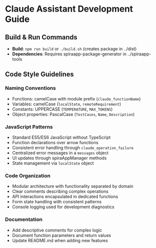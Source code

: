 # Claude Assistant Development Guide

## Build & Run Commands
- **Build**: `npm run build` or `./build.sh` (creates package in ../dist)
- **Dependencies**: Requires spiraapp-package-generator in ../spiraapp-tools

## Code Style Guidelines

### Naming Conventions
- Functions: camelCase with module prefix (`claude_functionName`)
- Variables: camelCase (`localState`, `remoteRequirement`)
- Constants: UPPERCASE (`TEMPERATURE`, `MAX_TOKENS`)
- Object properties: PascalCase (`TestCases`, `Name`, `Description`)

### JavaScript Patterns
- Standard ES5/ES6 JavaScript without TypeScript
- Function declarations over arrow functions
- Consistent error handling through `claude_operation_failure`
- Centralized error messages in a `messages` object
- UI updates through spiraAppManager methods
- State management via `localState` object

### Code Organization
- Modular architecture with functionality separated by domain
- Clear comments describing complex operations
- API interactions encapsulated in dedicated functions
- Form state handling with consistent patterns
- Console logging used for development diagnostics

### Documentation
- Add descriptive comments for complex logic
- Document function parameters and return values
- Update README.md when adding new features